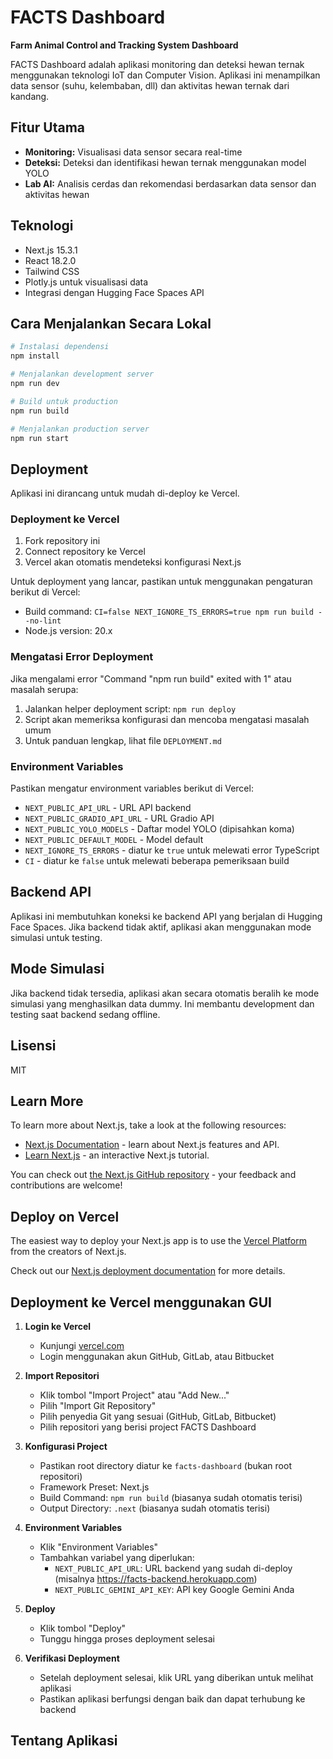 # FACTS Dashboard

**Farm Animal Control and Tracking System Dashboard**

FACTS Dashboard adalah aplikasi monitoring dan deteksi hewan ternak menggunakan teknologi IoT dan Computer Vision. Aplikasi ini menampilkan data sensor (suhu, kelembaban, dll) dan aktivitas hewan ternak dari kandang.

## Fitur Utama

- **Monitoring:** Visualisasi data sensor secara real-time
- **Deteksi:** Deteksi dan identifikasi hewan ternak menggunakan model YOLO
- **Lab AI:** Analisis cerdas dan rekomendasi berdasarkan data sensor dan aktivitas hewan

## Teknologi

- Next.js 15.3.1
- React 18.2.0
- Tailwind CSS
- Plotly.js untuk visualisasi data
- Integrasi dengan Hugging Face Spaces API

## Cara Menjalankan Secara Lokal

```bash
# Instalasi dependensi
npm install

# Menjalankan development server
npm run dev

# Build untuk production
npm run build

# Menjalankan production server
npm run start
```

## Deployment

Aplikasi ini dirancang untuk mudah di-deploy ke Vercel. 

### Deployment ke Vercel

1. Fork repository ini
2. Connect repository ke Vercel
3. Vercel akan otomatis mendeteksi konfigurasi Next.js

Untuk deployment yang lancar, pastikan untuk menggunakan pengaturan berikut di Vercel:
- Build command: `CI=false NEXT_IGNORE_TS_ERRORS=true npm run build --no-lint`
- Node.js version: 20.x

### Mengatasi Error Deployment

Jika mengalami error "Command "npm run build" exited with 1" atau masalah serupa:

1. Jalankan helper deployment script: `npm run deploy`
2. Script akan memeriksa konfigurasi dan mencoba mengatasi masalah umum
3. Untuk panduan lengkap, lihat file `DEPLOYMENT.md`

### Environment Variables

Pastikan mengatur environment variables berikut di Vercel:

- `NEXT_PUBLIC_API_URL` - URL API backend
- `NEXT_PUBLIC_GRADIO_API_URL` - URL Gradio API
- `NEXT_PUBLIC_YOLO_MODELS` - Daftar model YOLO (dipisahkan koma)
- `NEXT_PUBLIC_DEFAULT_MODEL` - Model default
- `NEXT_IGNORE_TS_ERRORS` - diatur ke `true` untuk melewati error TypeScript
- `CI` - diatur ke `false` untuk melewati beberapa pemeriksaan build

## Backend API

Aplikasi ini membutuhkan koneksi ke backend API yang berjalan di Hugging Face Spaces. Jika backend tidak aktif, aplikasi akan menggunakan mode simulasi untuk testing.

## Mode Simulasi

Jika backend tidak tersedia, aplikasi akan secara otomatis beralih ke mode simulasi yang menghasilkan data dummy. Ini membantu development dan testing saat backend sedang offline.

## Lisensi

MIT

## Learn More

To learn more about Next.js, take a look at the following resources:

- [Next.js Documentation](https://nextjs.org/docs) - learn about Next.js features and API.
- [Learn Next.js](https://nextjs.org/learn) - an interactive Next.js tutorial.

You can check out [the Next.js GitHub repository](https://github.com/vercel/next.js) - your feedback and contributions are welcome!

## Deploy on Vercel

The easiest way to deploy your Next.js app is to use the [Vercel Platform](https://vercel.com/new?utm_medium=default-template&filter=next.js&utm_source=create-next-app&utm_campaign=create-next-app-readme) from the creators of Next.js.

Check out our [Next.js deployment documentation](https://nextjs.org/docs/app/building-your-application/deploying) for more details.

## Deployment ke Vercel menggunakan GUI

1. **Login ke Vercel**
   - Kunjungi [vercel.com](https://vercel.com/)
   - Login menggunakan akun GitHub, GitLab, atau Bitbucket

2. **Import Repositori**
   - Klik tombol "Import Project" atau "Add New..."
   - Pilih "Import Git Repository"
   - Pilih penyedia Git yang sesuai (GitHub, GitLab, Bitbucket)
   - Pilih repositori yang berisi project FACTS Dashboard

3. **Konfigurasi Project**
   - Pastikan root directory diatur ke `facts-dashboard` (bukan root repositori)
   - Framework Preset: Next.js
   - Build Command: `npm run build` (biasanya sudah otomatis terisi)
   - Output Directory: `.next` (biasanya sudah otomatis terisi)

4. **Environment Variables**
   - Klik "Environment Variables"
   - Tambahkan variabel yang diperlukan:
     - `NEXT_PUBLIC_API_URL`: URL backend yang sudah di-deploy (misalnya https://facts-backend.herokuapp.com)
     - `NEXT_PUBLIC_GEMINI_API_KEY`: API key Google Gemini Anda

5. **Deploy**
   - Klik tombol "Deploy"
   - Tunggu hingga proses deployment selesai

6. **Verifikasi Deployment**
   - Setelah deployment selesai, klik URL yang diberikan untuk melihat aplikasi
   - Pastikan aplikasi berfungsi dengan baik dan dapat terhubung ke backend

## Tentang Aplikasi
